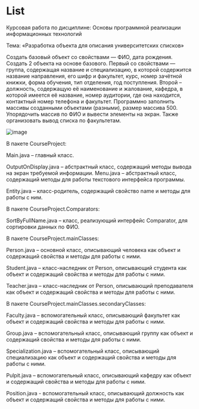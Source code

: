 # List
Курсовая работа по дисциплине: Основы программной реализации информационных технологий

Тема: «Разработка объекта для описания университетских списков»

Создать базовый объект со свойствами — ФИО, дата рождения.
Создать 2 объекта на основе базового. Первый со свойствами — группа, содержащая название и специализацию, в которой содержится название направления, его шифр и факультет, курс, номер зачётной книжки, форма обучения, тип отделения, год поступления.
Второй – должность, содержащую её наименование и жалование, кафедра, в которой имеется её название, номер аудитории, где она находится, контактный номер телефона и факультет.
Программно заполнить массивы созданными объектами (разными), размер
массива 500.
Упорядочить массив по ФИО и вывести элементы на экран. Также организовать вывод списка по факультетам.

![image](https://github.com/Aseev-Sergey/List/assets/85245803/08c2bdb6-fe0b-4ad2-9933-3a97a08fcef0)

В пакете CourseProject:

Main.java – главный класс.

OutputOnDisplay.java – абстрактный класс, содержащий методы вывода на экран требуемой информации.
Menu.java – абстрактный класс, содержащий методы для работы текстового интерфейса программы.

Entity.java – класс-родитель, содержащий свойство name и методы для работы с ним.

В пакете CourseProject.Comparators:

SortByFullName.java – класс, реализующий интерфейс Comparator, для сортировки данных по ФИО.

В пакете CourseProject.mainClasses:

Person.java – основной класс, описывающий человека как объект и содержащий свойства и методы для работы с ними.

Student.java – класс-наследник от Person, описывающий студента как объект и содержащий свойства и методы для работы с ними.

Teacher.java – класс-наследник от Person, описывающий преподавателя как объект и содержащий свойства и методы для работы с ними.

В пакете CourseProject.mainClasses.secondaryClasses:

Faculty.java – вспомогательный класс, описывающий факультет как объект и содержащий свойства и методы для работы с ними.

Group.java – вспомогательный класс, описывающий группу как объект и содержащий свойства и методы для работы с ними.

Specialization.java – вспомогательный класс, описывающий специализацию как объект и содержащий свойства и методы для работы с ними.

Pulpit.java – вспомогательный класс, описывающий кафедру как объект и содержащий свойства и методы для работы с ними.

Position.java - вспомогательный класс, описывающий должность как объект и содержащий свойства и методы для работы с ними.



